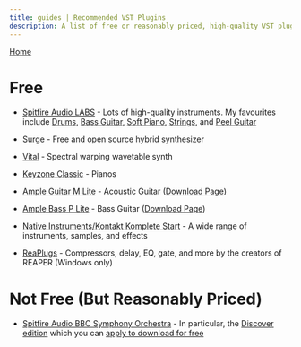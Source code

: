 ```yaml
---
title: guides | Recommended VST Plugins
description: A list of free or reasonably priced, high-quality VST plugins
---
```


[Home](./)

# Free

- [Spitfire Audio LABS](https://labs.spitfireaudio.com/) - Lots of high-quality instruments. My favourites include [Drums](https://labs.spitfireaudio.com/drums), [Bass Guitar](https://labs.spitfireaudio.com/bass-guitar), [Soft Piano](https://labs.spitfireaudio.com/soft-piano), [Strings](https://labs.spitfireaudio.com/strings), and [Peel Guitar](https://labs.spitfireaudio.com/peel-guitar)

- [Surge](https://surge-synthesizer.github.io/) - Free and open source hybrid synthesizer
- [Vital](https://vital.audio/) - Spectral warping wavetable synth

- [Keyzone Classic](https://vstplug-ins.com/keyzoneclassic.html) - Pianos

- [Ample Guitar M Lite](https://amplesound.net/en/pro-pd.asp?id=7) - Acoustic Guitar ([Download Page](https://amplesound.net/en/download.asp))
- [Ample Bass P Lite](https://amplesound.net/en/pro-pd.asp?id=19) - Bass Guitar ([Download Page](https://amplesound.net/en/download.asp))

- [Native Instruments/Kontakt Komplete Start](https://www.native-instruments.com/products/komplete/bundles/komplete-start/) - A wide range of instruments, samples, and effects

- [ReaPlugs](https://www.reaper.fm/reaplugs/) - Compressors, delay, EQ, gate, and more by the creators of REAPER (Windows only)

# Not Free (But Reasonably Priced)

- [Spitfire Audio BBC Symphony Orchestra](https://www.spitfireaudio.com/bbcso/) - In particular, the [Discover edition](https://www.spitfireaudio.com/shop/a-z/bbc-symphony-orchestra-discover/) which you can [apply to download for free](https://www.spitfireaudio.com/bbc-so-discover/application/login/)

